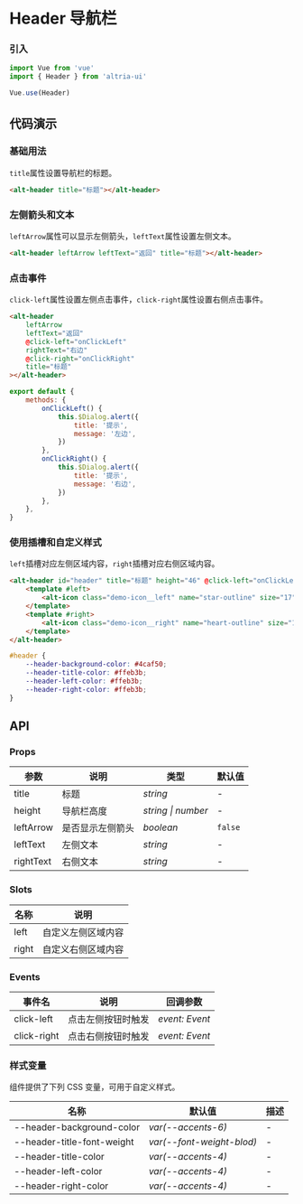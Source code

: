 # Header 导航栏

### 引入

```js
import Vue from 'vue'
import { Header } from 'altria-ui'

Vue.use(Header)
```

## 代码演示

### 基础用法

`title`属性设置导航栏的标题。

```html
<alt-header title="标题"></alt-header>
```

### 左侧箭头和文本

`leftArrow`属性可以显示左侧箭头，`leftText`属性设置左侧文本。

```html
<alt-header leftArrow leftText="返回" title="标题"></alt-header>
```

### 点击事件

`click-left`属性设置左侧点击事件，`click-right`属性设置右侧点击事件。

```html
<alt-header
    leftArrow
    leftText="返回"
    @click-left="onClickLeft"
    rightText="右边"
    @click-right="onClickRight"
    title="标题"
></alt-header>
```

```js
export default {
    methods: {
        onClickLeft() {
            this.$Dialog.alert({
                title: '提示',
                message: '左边',
            })
        },
        onClickRight() {
            this.$Dialog.alert({
                title: '提示',
                message: '右边',
            })
        },
    },
}
```

### 使用插槽和自定义样式

`left`插槽对应左侧区域内容，`right`插槽对应右侧区域内容。

```html
<alt-header id="header" title="标题" height="46" @click-left="onClickLeft" @click-right="onClickRight">
    <template #left>
        <alt-icon class="demo-icon__left" name="star-outline" size="17"></alt-icon>
    </template>
    <template #right>
        <alt-icon class="demo-icon__right" name="heart-outline" size="17"></alt-icon>
    </template>
</alt-header>
```

```css
#header {
    --header-background-color: #4caf50;
    --header-title-color: #ffeb3b;
    --header-left-color: #ffeb3b;
    --header-right-color: #ffeb3b;
}
```

## API

### Props

| 参数      | 说明             | 类型               | 默认值  |
| --------- | ---------------- | ------------------ | ------- |
| title     | 标题             | _string_           | -       |
| height    | 导航栏高度       | _string \| number_ | -       |
| leftArrow | 是否显示左侧箭头 | _boolean_          | `false` |
| leftText  | 左侧文本         | _string_           | -       |
| rightText | 右侧文本         | _string_           | -       |

### Slots

| 名称  | 说明               |
| ----- | ------------------ |
| left  | 自定义左侧区域内容 |
| right | 自定义右侧区域内容 |

### Events

| 事件名      | 说明               | 回调参数       |
| ----------- | ------------------ | -------------- |
| click-left  | 点击左侧按钮时触发 | _event: Event_ |
| click-right | 点击右侧按钮时触发 | _event: Event_ |

### 样式变量

组件提供了下列 CSS 变量，可用于自定义样式。

| 名称                       | 默认值                    | 描述 |
| -------------------------- | ------------------------- | ---- |
| --header-background-color  | _var(--accents-6)_        | -    |
| --header-title-font-weight | _var(--font-weight-blod)_ | -    |
| --header-title-color       | _var(--accents-4)_        | -    |
| --header-left-color        | _var(--accents-4)_        | -    |
| --header-right-color       | _var(--accents-4)_        | -    |
